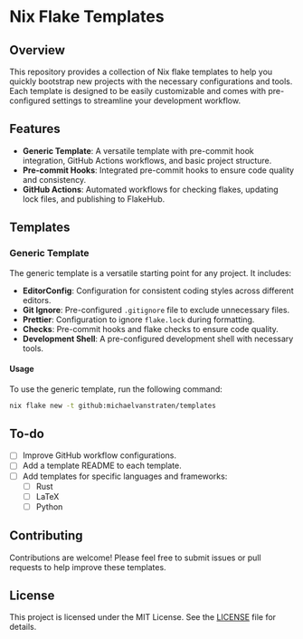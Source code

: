 # Nix Flake Templates

## Overview

This repository provides a collection of Nix flake templates to help you quickly
bootstrap new projects with the necessary configurations and tools. Each
template is designed to be easily customizable and comes with pre-configured
settings to streamline your development workflow.

## Features

- **Generic Template**: A versatile template with pre-commit hook integration,
  GitHub Actions workflows, and basic project structure.
- **Pre-commit Hooks**: Integrated pre-commit hooks to ensure code quality and
  consistency.
- **GitHub Actions**: Automated workflows for checking flakes, updating lock
  files, and publishing to FlakeHub.

## Templates

### Generic Template

The generic template is a versatile starting point for any project. It includes:

- **EditorConfig**: Configuration for consistent coding styles across different
  editors.
- **Git Ignore**: Pre-configured `.gitignore` file to exclude unnecessary files.
- **Prettier**: Configuration to ignore `flake.lock` during formatting.
- **Checks**: Pre-commit hooks and flake checks to ensure code quality.
- **Development Shell**: A pre-configured development shell with necessary
  tools.

#### Usage

To use the generic template, run the following command:

```bash
nix flake new -t github:michaelvanstraten/templates
```

## To-do

- [ ] Improve GitHub workflow configurations.
- [ ] Add a template README to each template.
- [ ] Add templates for specific languages and frameworks:
  - [ ] Rust
  - [ ] LaTeX
  - [ ] Python

## Contributing

Contributions are welcome! Please feel free to submit issues or pull requests to
help improve these templates.

## License

This project is licensed under the MIT License. See the [LICENSE](LICENSE) file
for details.
